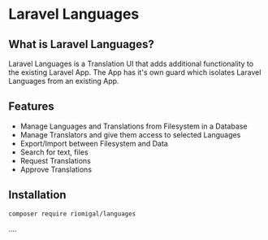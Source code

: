 # Laravel Languages
## What is Laravel Languages?

Laravel Languages is a Translation UI that adds additional functionality to the existing Laravel App.
The App has it's own guard which isolates Laravel Languages from an existing App.

## Features

- Manage Languages and Translations from Filesystem in a Database
- Manage Translators and give them access to selected Languages
- Export/Import between Filesystem and Data
- Search for text, files
- Request Translations
- Approve Translations

## Installation

```composer require riomigal/languages```

....



